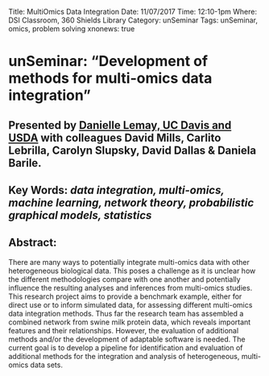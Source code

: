 Title: MultiOmics Data Integration
Date: 11/07/2017
Time: 12:10-1pm
Where: DSI Classroom, 360 Shields Library
Category: unSeminar
Tags: unSeminar, omics, problem solving
xnonews: true

# unSeminar: “Development of methods for multi-omics data integration” 

## Presented by [Danielle Lemay, UC Davis and USDA](http://milklab.genomecenter.ucdavis.edu/dglemay.html) with colleagues David Mills, Carlito Lebrilla, Carolyn Slupsky, David Dallas & Daniela Barile.

## Key Words: *data integration, multi-omics, machine learning, network theory, probabilistic graphical models, statistics*

## Abstract: 
There are many ways to potentially integrate multi-omics data with other heterogeneous biological data. This poses a challenge as it is unclear how  the different methodologies compare with one another and potentially influence the resulting analyses and inferences from multi-omics studies. This research project aims to provide a benchmark example, either for direct use or to inform simulated data, for assessing different multi-omics data integration methods. Thus far the research team has assembled a combined network from swine milk protein data, which reveals important features and their relationships. However, the evaluation of additional methods and/or the development of adaptable software is needed. The current goal is to develop a pipeline for identification and evaluation of additional methods for the integration and analysis of heterogeneous, multi-omics data sets.

